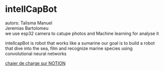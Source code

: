 # intellCapBot 

autors: 
Talisma Manuel<br>
Jeremias Bartolomeu<br>
we use esp32 camera to catupe photos and Machine learning for analyse it 

intellcapBot is robot that works like a sumarine 
our goal is to build a robot that dive into the sea, film and recognize marine species using convolutional neural networks

<a href="https://www.notion.so/projeto-INTELLCAP-8fc0aab3e8a24e9c8a9eb93412a3a829">chaier de charge sur NOTION</a>
